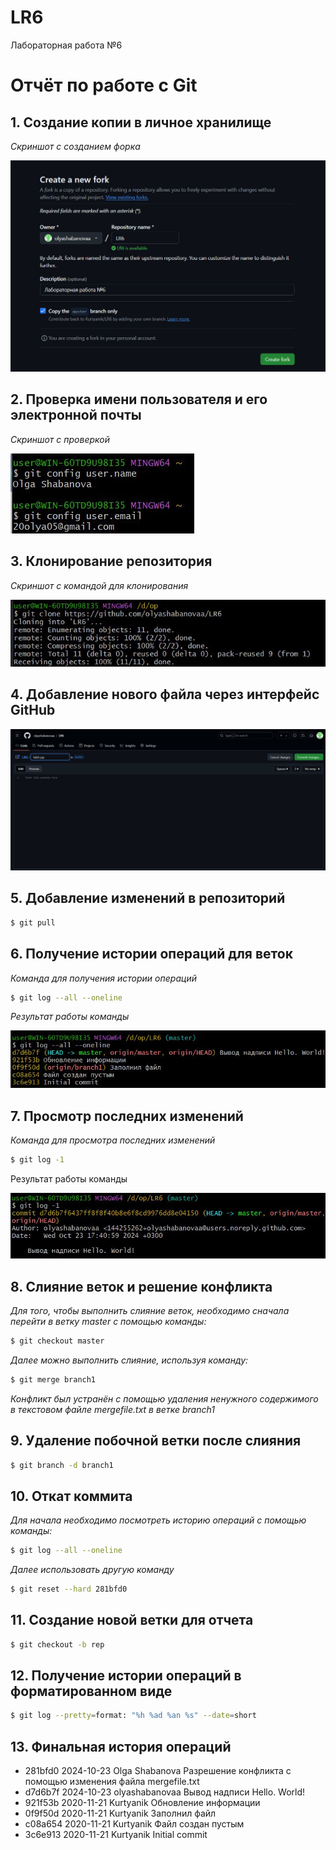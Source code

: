 # LR6
Лабораторная работа №6

# Отчёт по работе с Git

## 1. Создание копии в личное хранилище 
*Скриншот с созданием форка*  


![Скриншот форка](1.jpg)

## 2. Проверка имени пользователя и его электронной почты
*Скриншот с проверкой*


![Проверка имени пользователя и почты](2.jpg)

## 3. Клонирование репозитория
*Скриншот с командой для клонирования*


![Клонирование репозитория](4.jpg)

## 4. Добавление нового файла через интерфейс GitHub
![Добавление файла lab6.cpp](3.jpg)

## 5. Добавление изменений в репозиторий
```bash
$ git pull
```

## 6. Получение истории операций для веток
*Команда для получения истории операций*


```bash
$ git log --all --oneline
```
*Результат работы команды*


![Скриншот с историей операций](5.jpg)

## 7. Просмотр последних изменений
*Команда для просмотра последних изменений*


```bash
$ git log -1
```
Результат работы команды


![Скриншот с последними изменениями](6.jpg)

## 8. Слияние веток и решение конфликта
*Для того, чтобы выполнить слияние веток, необходимо сначала перейти в ветку master с помощью команды:*


```bash
$ git checkout master
```
*Далее можно выполнить слияние, используя команду:*


```bash
$ git merge branch1
```


*Конфликт был устранён с помощью удаления ненужного содержимого в текстовом файле mergefile.txt в ветке branch1*


## 9. Удаление побочной ветки после слияния
```bash
$ git branch -d branch1
```

## 10. Откат коммита
*Для начала необходимо посмотреть историю операций с помощью команды:*


```bash
$ git log --all --oneline
```
*Далее использовать другую команду*


```bash
$ git reset --hard 281bfd0
```

## 11. Создание новой ветки для отчета
```bash
$ git checkout -b rep
```

## 12. Получение истории операций в форматированном виде
```bash
$ git log --pretty=format: "%h %ad %an %s" --date=short
```

## 13. Финальная история операций
+ 281bfd0 2024-10-23 Olga Shabanova Разрешение конфликта с помощью изменения файла mergefile.txt
+ d7d6b7f 2024-10-23 olyashabanovaa Вывод надписи Hello. World!
+ 921f53b 2020-11-21 Kurtyanik Обновление информации
+ 0f9f50d 2020-11-21 Kurtyanik Заполнил файл
+ c08a654 2020-11-21 Kurtyanik Файл создан пустым
+ 3c6e913 2020-11-21 Kurtyanik Initial commit



